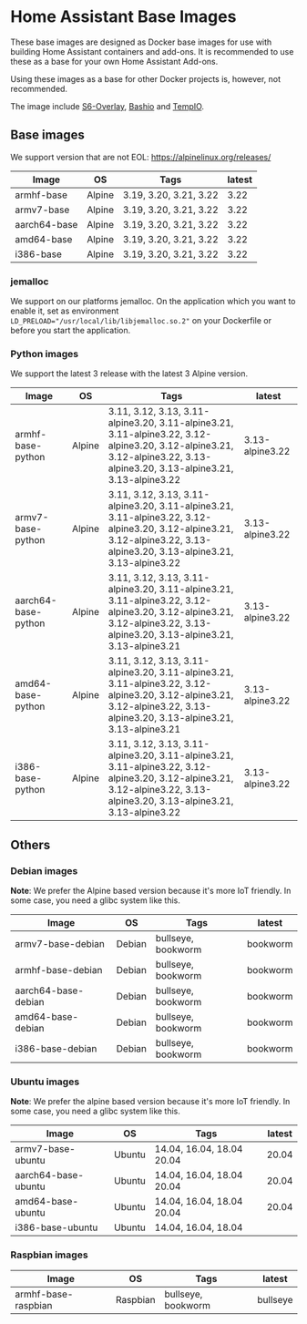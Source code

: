# Home Assistant Base Images

These base images are designed as Docker base images for use with building Home Assistant containers and add-ons.
It is recommended to use these as a base for your own Home Assistant Add-ons.

Using these images as a base for other Docker projects is, however, not recommended.

The image include [S6-Overlay](https://github.com/just-containers/s6-overlay), [Bashio](https://github.com/hassio-addons/bashio) and [TempIO](https://github.com/home-assistant/tempio).

## Base images

We support version that are not EOL: https://alpinelinux.org/releases/

| Image | OS | Tags | latest |
|-------|----|------|--------|
| armhf-base | Alpine | 3.19, 3.20, 3.21, 3.22 | 3.22 |
| armv7-base | Alpine | 3.19, 3.20, 3.21, 3.22 | 3.22 |
| aarch64-base | Alpine | 3.19, 3.20, 3.21, 3.22 | 3.22 |
| amd64-base | Alpine | 3.19, 3.20, 3.21, 3.22 | 3.22 |
| i386-base | Alpine | 3.19, 3.20, 3.21, 3.22 | 3.22 |

### jemalloc

We support on our platforms jemalloc. On the application which you want to enable it, set as environment `LD_PRELOAD="/usr/local/lib/libjemalloc.so.2"` on your Dockerfile or before you start the application.

### Python images

We support the latest 3 release with the latest 3 Alpine version.

| Image | OS | Tags | latest |
|-------|----|------|--------|
| armhf-base-python | Alpine | 3.11, 3.12, 3.13, 3.11-alpine3.20, 3.11-alpine3.21, 3.11-alpine3.22, 3.12-alpine3.20, 3.12-alpine3.21, 3.12-alpine3.22, 3.13-alpine3.20, 3.13-alpine3.21, 3.13-alpine3.22 | 3.13-alpine3.22 |
| armv7-base-python | Alpine | 3.11, 3.12, 3.13, 3.11-alpine3.20, 3.11-alpine3.21, 3.11-alpine3.22, 3.12-alpine3.20, 3.12-alpine3.21, 3.12-alpine3.22, 3.13-alpine3.20, 3.13-alpine3.21, 3.13-alpine3.22 | 3.13-alpine3.22 |
| aarch64-base-python | Alpine | 3.11, 3.12, 3.13, 3.11-alpine3.20, 3.11-alpine3.21, 3.11-alpine3.22, 3.12-alpine3.20, 3.12-alpine3.21, 3.12-alpine3.22, 3.13-alpine3.20, 3.13-alpine3.21, 3.13-alpine3.21 | 3.13-alpine3.22 |
| amd64-base-python | Alpine | 3.11, 3.12, 3.13, 3.11-alpine3.20, 3.11-alpine3.21, 3.11-alpine3.22, 3.12-alpine3.20, 3.12-alpine3.21, 3.12-alpine3.22, 3.13-alpine3.20, 3.13-alpine3.21, 3.13-alpine3.21 | 3.13-alpine3.22 |
| i386-base-python | Alpine | 3.11, 3.12, 3.13, 3.11-alpine3.20, 3.11-alpine3.21, 3.11-alpine3.22, 3.12-alpine3.20, 3.12-alpine3.21, 3.12-alpine3.22, 3.13-alpine3.20, 3.13-alpine3.21, 3.13-alpine3.22 | 3.13-alpine3.22 |

## Others

### Debian images

**Note**: We prefer the Alpine based version because it's more IoT friendly. In some case, you need a glibc system like this.

| Image | OS | Tags | latest |
|-------|----|------|--------|
| armv7-base-debian | Debian | bullseye, bookworm | bookworm |
| armhf-base-debian | Debian | bullseye, bookworm | bookworm |
| aarch64-base-debian | Debian | bullseye, bookworm | bookworm |
| amd64-base-debian | Debian | bullseye, bookworm | bookworm |
| i386-base-debian | Debian | bullseye, bookworm | bookworm |

### Ubuntu images

**Note**: We prefer the alpine based version because it's more IoT friendly. In some case, you need a glibc system like this.

| Image | OS | Tags | latest |
|-------|----|------|--------|
| armv7-base-ubuntu | Ubuntu | 14.04, 16.04, 18.04 20.04 | 20.04 |
| aarch64-base-ubuntu | Ubuntu | 14.04, 16.04, 18.04 20.04 | 20.04 |
| amd64-base-ubuntu | Ubuntu | 14.04, 16.04, 18.04 20.04 | 20.04 |
| i386-base-ubuntu | Ubuntu | 14.04, 16.04, 18.04 | |

### Raspbian images

| Image | OS | Tags | latest |
|-------|----|------|--------|
| armhf-base-raspbian | Raspbian | bullseye, bookworm | bullseye |
